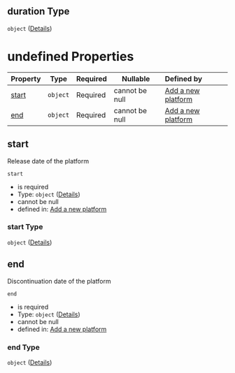 ## duration Type

`object` ([Details](add-platform-properties-duration.md))

# undefined Properties

| Property        | Type     | Required | Nullable       | Defined by                                                                                                                                                                |
| :-------------- | -------- | -------- | -------------- | :------------------------------------------------------------------------------------------------------------------------------------------------------------------------ |
| [start](#start) | `object` | Required | cannot be null | [Add a new platform](add-platform-properties-duration-properties-start.md "http&#x3A;//www.city-game-studio.com/add.platform.json#/properties/duration/properties/start") |
| [end](#end)     | `object` | Required | cannot be null | [Add a new platform](add-platform-properties-duration-properties-end.md "http&#x3A;//www.city-game-studio.com/add.platform.json#/properties/duration/properties/end")     |

## start

Release date of the platform


`start`

-   is required
-   Type: `object` ([Details](add-platform-properties-duration-properties-start.md))
-   cannot be null
-   defined in: [Add a new platform](add-platform-properties-duration-properties-start.md "http&#x3A;//www.city-game-studio.com/add.platform.json#/properties/duration/properties/start")

### start Type

`object` ([Details](add-platform-properties-duration-properties-start.md))

## end

Discontinuation date of the platform


`end`

-   is required
-   Type: `object` ([Details](add-platform-properties-duration-properties-end.md))
-   cannot be null
-   defined in: [Add a new platform](add-platform-properties-duration-properties-end.md "http&#x3A;//www.city-game-studio.com/add.platform.json#/properties/duration/properties/end")

### end Type

`object` ([Details](add-platform-properties-duration-properties-end.md))
